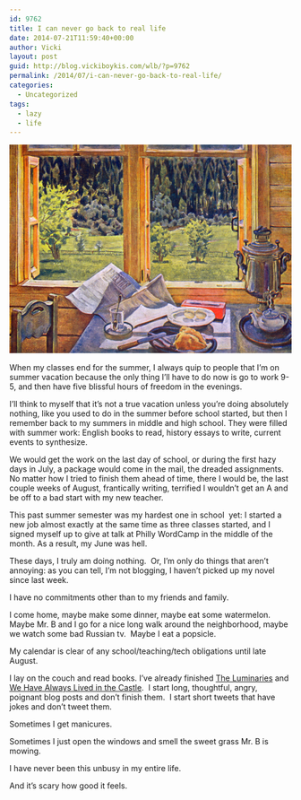```yaml
---
id: 9762
title: I can never go back to real life
date: 2014-07-21T11:59:40+00:00
author: Vicki
layout: post
guid: http://blog.vickiboykis.com/wlb/?p=9762
permalink: /2014/07/i-can-never-go-back-to-real-life/
categories:
  - Uncategorized
tags:
  - lazy
  - life
---
```

[<img class="aligncenter wp-image-9763 size-medium" src="https://raw.githubusercontent.com/veekaybee/wlb/gh-pages/assets/images/2014/07/Screen-Shot-2014-07-21-at-11.57.07-AM-580x372.png" alt="Screen Shot 2014-07-21 at 11.57.07 AM" width="580" height="372" />](https://raw.githubusercontent.com/veekaybee/wlb/gh-pages/assets/images/2014/07/Screen-Shot-2014-07-21-at-11.57.07-AM.png)

When my classes end for the summer, I always quip to people that I&#8217;m on summer vacation because the only thing I&#8217;ll have to do now is go to work 9-5, and then have five blissful hours of freedom in the evenings.

I&#8217;ll think to myself that it&#8217;s not a true vacation unless you&#8217;re doing absolutely nothing, like you used to do in the summer before school started, but then I remember back to my summers in middle and high school. They were filled with summer work: English books to read, history essays to write, current events to synthesize.

We would get the work on the last day of school, or during the first hazy days in July, a package would come in the mail, the dreaded assignments. No matter how I tried to finish them ahead of time, there I would be, the last couple weeks of August, frantically writing, terrified I wouldn&#8217;t get an A and be off to a bad start with my new teacher.

This past summer semester was my hardest one in school  yet: I started a new job almost exactly at the same time as three classes started, and I signed myself up to give at talk at Philly WordCamp in the middle of the month. As a result, my June was hell.

These days, I truly am doing nothing.  Or, I&#8217;m only do things that aren&#8217;t annoying: as you can tell, I&#8217;m not blogging, I haven&#8217;t picked up my novel since last week.

I have no commitments other than to my friends and family.

I come home, maybe make some dinner, maybe eat some watermelon. Maybe Mr. B and I go for a nice long walk around the neighborhood, maybe we watch some bad Russian tv.  Maybe I eat a popsicle.

My calendar is clear of any school/teaching/tech obligations until late August.

I lay on the couch and read books. I&#8217;ve already finished <a href="https://www.goodreads.com/book/show/17333230-the-luminaries" target="_blank">The Luminaries</a> and <a href="https://www.goodreads.com/book/show/89724.We_Have_Always_Lived_in_the_Castle" target="_blank">We Have Always Lived in the Castle</a>.  I start long, thoughtful, angry, poignant blog posts and don&#8217;t finish them.  I start short tweets that have jokes and don&#8217;t tweet them.

Sometimes I get manicures.

Sometimes I just open the windows and smell the sweet grass Mr. B is mowing.

I have never been this unbusy in my entire life.

And it&#8217;s scary how good it feels.